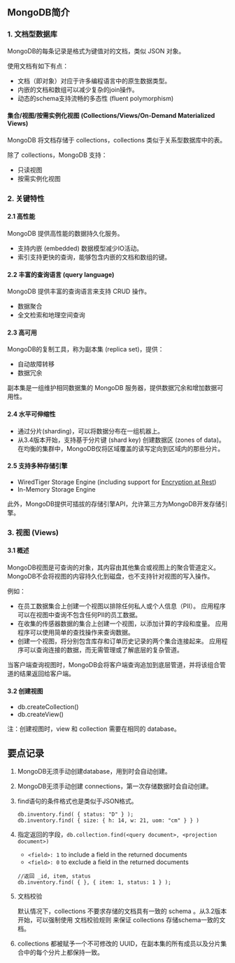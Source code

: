 ## MongoDB简介

### 1. 文档型数据库

MongoDB的每条记录是格式为键值对的文档，类似 JSON 对象。

使用文档有如下有点：

- 文档（即对象）对应于许多编程语言中的原生数据类型。
- 内嵌的文档和数组可以减少复杂的join操作。
- 动态的schema支持流畅的多态性 (fluent polymorphism)



#### 集合/视图/按需实例化视图 (Collections/Views/On-Demand Materialized Views)

MongoDB 将文档存储于 collections，collections 类似于关系型数据库中的表。

除了 collections，MongoDB 支持：

- 只读视图
- 按需实例化视图



### 2. 关键特性

#### 2.1 高性能

MongoDB 提供高性能的数据持久化服务。

- 支持内嵌 (embedded) 数据模型减少IO活动。
- 索引支持更快的查询，能够包含内嵌的文档和数组的键。



#### 2.2 丰富的查询语言 (query language)

MongoDB 提供丰富的查询语言来支持 CRUD 操作。

- 数据聚合
- 全文检索和地理空间查询



#### 2.3 高可用

MongoDB的复制工具，称为副本集 (replica set)，提供：

- 自动故障转移
- 数据冗余

副本集是一组维护相同数据集的 MongoDB 服务器，提供数据冗余和增加数据可用性。



#### 2.4  水平可伸缩性

- 通过分片(sharding)，可以将数据分布在一组机器上。
- 从3.4版本开始，支持基于分片键 (shard key) 创建数据区 (zones of data)。在均衡的集群中，MongoDB仅将区域覆盖的读写定向到区域内的那些分片。



#### 2.5 支持多种存储引擎

- WiredTiger Storage Engine (including support for [Encryption at Rest](https://docs.mongodb.com/manual/core/security-encryption-at-rest/))
- In-Memory Storage Engine

此外，MongoDB提供可插拔的存储引擎API，允许第三方为MongoDB开发存储引擎。



### 3. 视图 (Views)

#### 3.1 概述

MongoDB视图是可查询的对象，其内容由其他集合或视图上的聚合管道定义。MongoDB不会将视图的内容持久化到磁盘，也不支持针对视图的写入操作。

例如：

- 在员工数据集合上创建一个视图以排除任何私人或个人信息（PII）。 应用程序可以在视图中查询不包含任何PII的员工数据。
- 在收集的传感器数据的集合上创建一个视图，以添加计算的字段和度量。 应用程序可以使用简单的查找操作来查询数据。
- 创建一个视图，将分别包含库存和订单历史记录的两个集合连接起来。 应用程序可以查询连接的数据，而无需管理或了解底层的复杂管道。

当客户端查询视图时，MongoDB会将客户端查询追加到底层管道，并将该组合管道的结果返回给客户端。



#### 3.2 创建视图

- db.createCollection()
- db.createView()

注：创建视图时，view 和 collection 需要在相同的 database。



## 要点记录

1. MongoDB无须手动创建database，用到时会自动创建。

2. MongoDB无须手动创建 connections，第一次存储数据时会自动创建。

3. find语句的条件格式也是类似于JSON格式。

   ```
   db.inventory.find( { status: "D" } );
   db.inventory.find( { size: { h: 14, w: 21, uom: "cm" } } )
   ```

4. 指定返回的字段，`db.collection.find(<query document>, <projection document>)`

   - `<field>: 1` to include a field in the returned documents
   - `<field>: 0` to exclude a field in the returned documents

   ```
   //返回 _id, item, status
   db.inventory.find( { }, { item: 1, status: 1 } );
   ```

5. 文档校验

   默认情况下，collections 不要求存储的文档具有一致的 schema 。从3.2版本开始，可以强制使用 文档校验规则 来保证 collections 存储schema一致的文档。

6. collections 都被赋予一个不可修改的 UUID，在副本集的所有成员以及分片集合中的每个分片上都保持一致。

